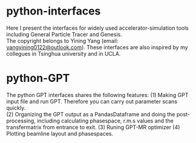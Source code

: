 # python-interfaces
Here I present the interfaces for widely used accelerator-simulation tools including General Particle Tracer and Genesis.   
The copyright belongs to Yining Yang (email: yangyining0122@outlook.com). These interfaces are also inspired by my collegues in Tsinghua university and in UCLA. 

# python-GPT
The python GPT interfaces shares the following features:
(1) Making GPT input file and run GPT. Therefore you can carry out parameter scans quickly.  
(2) Organizing the GPT output as a PandasDataframe and doing the post-processing, including calculating phasespace, r.m.s values and the transfermatrix from entrance to exit.
(3) Runing GPT-MR optimizer
(4) Plotting beamline layout and phasespaces.
